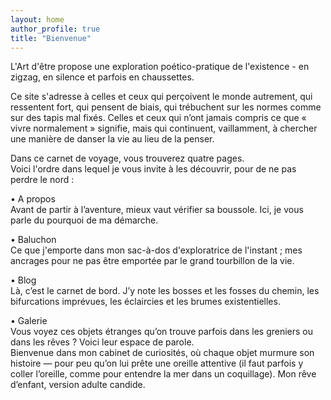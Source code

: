 ```yaml
---
layout: home
author_profile: true
title: "Bienvenue"
---
```


L'Art d'être propose une exploration poético-pratique de l'existence - en zigzag, en silence et parfois en chaussettes.

Ce site s'adresse à celles et ceux qui perçoivent le monde autrement, qui ressentent fort, qui pensent de biais, qui trébuchent sur les normes comme sur des tapis mal fixés. Celles et ceux qui n’ont jamais compris ce que « vivre normalement » signifie, mais qui continuent, vaillamment, à chercher une manière de danser la vie au lieu de la penser.

Dans ce carnet de voyage, vous trouverez quatre pages. <br />
Voici l'ordre dans lequel je vous invite à les découvrir, pour de ne pas perdre le nord : 

• A propos <br /> 
Avant de partir à l’aventure, mieux vaut vérifier sa boussole. Ici, je vous parle du pourquoi de ma démarche.

• Baluchon <br />
Ce que j'emporte dans mon sac-à-dos d'exploratrice de l'instant ; mes ancrages pour ne pas être emportée par le grand tourbillon de la vie. 

• Blog <br />
Là, c’est le carnet de bord. J’y note les bosses et les fosses du chemin, les bifurcations imprévues, les éclaircies et les brumes existentielles. 

• Galerie <br />
Vous voyez ces objets étranges qu’on trouve parfois dans les greniers ou dans les rêves ? Voici leur espace de parole. <br /> Bienvenue dans mon cabinet de curiosités, où chaque objet murmure son histoire — pour peu qu’on lui prête une oreille attentive (il faut parfois y coller l’oreille, comme pour entendre la mer dans un coquillage). Mon rêve d’enfant, version adulte candide.
